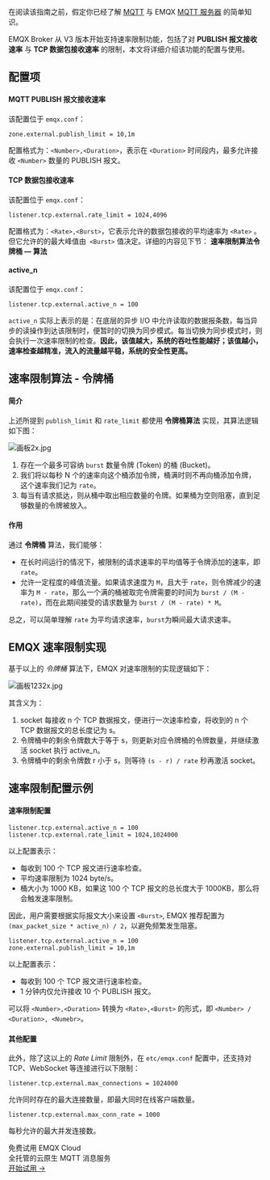 在阅读该指南之前，假定你已经了解 [MQTT](https://www.emqx.com/zh/mqtt) 与 EMQX [MQTT 服务器](https://www.emqx.com/zh/products/emqx) 的简单知识。

EMQX Broker 从 V3 版本开始支持速率限制功能，包括了对 **PUBLISH 报文接收速率** 与 **TCP 数据包接收速率** 的限制，本文将详细介绍该功能的配置与使用。



## 配置项

#### MQTT PUBLISH 报文接收速率

该配置位于 `emqx.conf`：

`zone.external.publish_limit = 10,1m`

配置格式为：`<Number>,<Duration>`，表示在 `<Duration>` 时间段内，最多允许接收 `<Number>` 数量的 PUBLISH 报文。

#### TCP 数据包接收速率

该配置位于 `emqx.conf`：

`listener.tcp.external.rate_limit = 1024,4096`



配置格式为：`<Rate>,<Burst>`，它表示允许的数据包接收的平均速率为 `<Rate>` 。但它允许的的最大峰值由` <Burst>` 值决定。详细的内容见下节： **速率限制算法令牌桶 — 算法**

#### active_n

该配置位于 `emqx.conf`：

`listener.tcp.external.active_n = 100`

 `active_n` 实际上表示的是：在底层的异步 I/O 中允许读取的数据报条数，每当异步的读操作到达该限制时，便暂时的切换为同步模式。每当切换为同步模式时，则会执行一次速率限制的检查。**因此，该值越大，系统的吞吐性能越好；该值越小，速率检查越精准，流入的流量越平稳，系统的安全性更高。**

## 速率限制算法 - 令牌桶

#### 简介

上述所提到 `publish_limit` 和 `rate_limit` 都使用 **令牌桶算法** 实现，其算法逻辑如下图：

![画板2x.jpg](https://assets.emqx.com/images/774c97d301a252790e77e52af992b92a.jpg)

1. 存在一个最多可容纳 `burst` 数量令牌 (Token) 的桶 (Bucket)。
2. 我们将以每秒 N 个的速率向这个桶添加令牌，桶满时则不再向桶添加令牌，这个速率我们记为 `rate`。
3. 每当有请求抵达，则从桶中取出相应数量的令牌。如果桶为空则阻塞，直到足够数量的令牌被放入。

#### 作用

通过 **令牌桶** 算法，我们能够：

- 在长时间运行的情况下，被限制的请求速率的平均值等于令牌添加的速率，即 `rate`。
- 允许一定程度的峰值流量。如果请求速度为 `M`，且大于 `rate`，则令牌减少的速率为 `M - rate`，那么一个满的桶被取完令牌需要的时间为 `burst / (M - rate)`，而在此期间接受的请求数量为 `burst / (M - rate) * M`。

总之，可以简单理解 `rate` 为平均请求速率，`burst`为瞬间最大请求速率。



## EMQX 速率限制实现

基于以上的 *令牌桶* 算法下，EMQX 对速率限制的实现逻辑如下：

![画板1232x.jpg](https://assets.emqx.com/images/874ae38a1c06a8919d2109d148adf177.jpg)

其含义为：

1. socket 每接收 n 个 TCP 数据报文，便进行一次速率检查，将收到的 n 个 TCP 数据报文的总长度记为 s。
2. 令牌桶中的剩余令牌数大于等于 s，则更新对应令牌桶的令牌数量，并继续激活 socket 执行 active_n。
3. 令牌桶中的剩余令牌数 r 小于 s，则等待 `(s - r) / rate` 秒再激活 socket。

## 速率限制配置示例

#### 速率限制配置

```properties
listener.tcp.external.active_n = 100
listener.tcp.external.rate_limit = 1024,1024000
```

以上配置表示：

- 每收到 100 个 TCP 报文进行速率检查。
- 平均速率限制为 1024 byte/s。
- 桶大小为 1000 KB，如果这 100 个 TCP 报文的总长度大于 1000KB，那么将会触发速率限制。

因此，用户需要根据实际报文大小来设置 `<Burst>`, EMQX 推荐配置为 `(max_packet_size * active_n) / 2`，以避免频繁发生阻塞。

```properties
listener.tcp.external.active_n = 100
zone.external.publish_limit = 10,1m
```

以上配置表示：

- 每收到 100 个 TCP 报文进行速率检查。
- 1 分钟内仅允许接收 10 个 PUBLISH 报文。

可以将 `<Number>,<Duration>` 转换为 `<Rate>,<Burst>` 的形式，即 `<Number> / <Duration>, <Numebr>`。

#### 其他配置

此外，除了这以上的 *Rate Limit* 限制外，在 `etc/emqx.conf` 配置中，还支持对 TCP、WebSocket 等连接进行以下限制：

`
listener.tcp.external.max_connections = 1024000
`

允许同时存在的最大连接数量，即最大同时在线客户端数量。

`
listener.tcp.external.max_conn_rate = 1000
`

每秒允许的最大并发连接数。


<section class="promotion">
    <div>
        免费试用 EMQX Cloud
        <div class="is-size-14 is-text-normal has-text-weight-normal">全托管的云原生 MQTT 消息服务</div>
    </div>
    <a href="https://accounts-zh.emqx.com/signup?continue=https://cloud.emqx.com/console/deployments/0?oper=new" class="button is-gradient px-5">开始试用 →</a >
</section>
